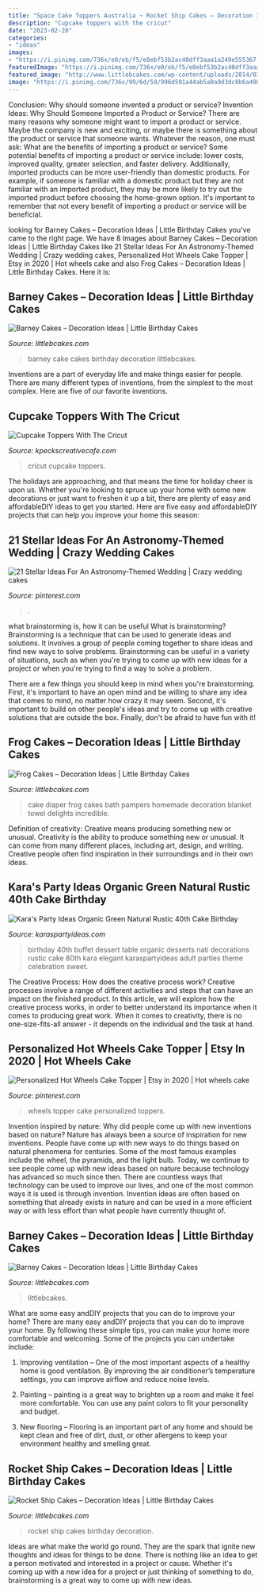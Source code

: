 ```yaml
---
title: "Space Cake Toppers Australia ~ Rocket Ship Cakes – Decoration Ideas"
description: "Cupcake toppers with the cricut"
date: "2023-02-20"
categories:
- "ideas"
images:
- "https://i.pinimg.com/736x/e0/eb/f5/e0ebf53b2ac40dff3aaa1a249e555367.jpg"
featuredImage: "https://i.pinimg.com/736x/e0/eb/f5/e0ebf53b2ac40dff3aaa1a249e555367.jpg"
featured_image: "http://www.littlebcakes.com/wp-content/uploads/2014/01/Frog-Diaper-Cake.jpg"
image: "https://i.pinimg.com/736x/99/6d/59/996d591a44ab5a0a9d3dc8b6a49893f3.jpg"
---
```



Conclusion: Why should someone invented a product or service?
Invention Ideas: Why Should Someone Imported a Product or Service?
There are many reasons why someone might want to import a product or service. Maybe the company is new and exciting, or maybe there is something about the product or service that someone wants. Whatever the reason, one must ask: What are the benefits of importing a product or service? 
Some potential benefits of importing a product or service include: lower costs, improved quality, greater selection, and faster delivery. Additionally, imported products can be more user-friendly than domestic products. For example, if someone is familiar with a domestic product but they are not familiar with an imported product, they may be more likely to try out the imported product before choosing the home-grown option. 
It's important to remember that not every benefit of importing a product or service will be beneficial.

	

		
looking for Barney Cakes – Decoration Ideas | Little Birthday Cakes you've came to the right page. We have 8 Images about Barney Cakes – Decoration Ideas | Little Birthday Cakes like 21 Stellar Ideas For An Astronomy-Themed Wedding | Crazy wedding cakes, Personalized Hot Wheels Cake Topper | Etsy in 2020 | Hot wheels cake and also Frog Cakes – Decoration Ideas | Little Birthday Cakes. Here it is:
		
    
## Barney Cakes – Decoration Ideas | Little Birthday Cakes

<img loading=lazy src="http://www.littlebcakes.com/wp-content/uploads/2014/01/Barney-Cake-Ideas-643x1024.jpg" onerror="this.onerror=null;this.src='https://tse3.mm.bing.net/th?id=OIP.lexI2QQZDnM-7YPboBgdswHaLy&amp;pid=15.1';" alt="Barney Cakes – Decoration Ideas | Little Birthday Cakes">

_Source: littlebcakes.com_

>barney cake cakes birthday decoration littlebcakes. 

	

Inventions are a part of everyday life and make things easier for people. There are many different types of inventions, from the simplest to the most complex. Here are five of our favorite inventions.

    
## Cupcake Toppers With The Cricut

<img loading=lazy src="https://kpeckscreativecafe.com/wp-content/uploads/2020/03/KatherinePeckFall186of195.jpg" onerror="this.onerror=null;this.src='https://tse2.mm.bing.net/th?id=OIP.FE1bPQfAFGfn792DtSiUWwHaE8&amp;pid=15.1';" alt="Cupcake Toppers With The Cricut">

_Source: kpeckscreativecafe.com_

>cricut cupcake toppers. 

	

The holidays are approaching, and that means the time for holiday cheer is upon us. Whether you're looking to spruce up your home with some new decorations or just want to freshen it up a bit, there are plenty of easy and affordableDIY ideas to get you started. Here are five easy and affordableDIY projects that can help you improve your home this season: 

    
## 21 Stellar Ideas For An Astronomy-Themed Wedding | Crazy Wedding Cakes

<img loading=lazy src="https://i.pinimg.com/736x/99/6d/59/996d591a44ab5a0a9d3dc8b6a49893f3.jpg" onerror="this.onerror=null;this.src='https://tse3.mm.bing.net/th?id=OIP.pRJOHB8tkxYxa6AF6vOrbwHaLH&amp;pid=15.1';" alt="21 Stellar Ideas For An Astronomy-Themed Wedding | Crazy wedding cakes">

_Source: pinterest.com_

>. 

	

what brainstorming is, how it can be useful
What is brainstorming?
Brainstorming is a technique that can be used to generate ideas and solutions. It involves a group of people coming together to share ideas and find new ways to solve problems. Brainstorming can be useful in a variety of situations, such as when you're trying to come up with new ideas for a project or when you're trying to find a way to solve a problem.

There are a few things you should keep in mind when you're brainstorming. First, it's important to have an open mind and be willing to share any idea that comes to mind, no matter how crazy it may seem. Second, it's important to build on other people's ideas and try to come up with creative solutions that are outside the box. Finally, don't be afraid to have fun with it!

    
## Frog Cakes – Decoration Ideas | Little Birthday Cakes

<img loading=lazy src="http://www.littlebcakes.com/wp-content/uploads/2014/01/Frog-Diaper-Cake.jpg" onerror="this.onerror=null;this.src='https://tse4.mm.bing.net/th?id=OIP.yXfxEnbFdPVF5HF-QXhBFwHaJ4&amp;pid=15.1';" alt="Frog Cakes – Decoration Ideas | Little Birthday Cakes">

_Source: littlebcakes.com_

>cake diaper frog cakes bath pampers homemade decoration blanket towel delights incredible. 

	

Definition of creativity: Creative means producing something new or unusual.
Creativity is the ability to produce something new or unusual. It can come from many different places, including art, design, and writing. Creative people often find inspiration in their surroundings and in their own ideas.

    
## Kara&#039;s Party Ideas Organic Green Natural Rustic 40th Cake Birthday

<img loading=lazy src="https://karaspartyideas.com/wp-content/uploads/2013/06/Nati-40th-FOR-PRINT-39_600x823.jpg" onerror="this.onerror=null;this.src='https://tse3.mm.bing.net/th?id=OIP.x25ZA1Ye17Z-cQz4ruPc5wHaKK&amp;pid=15.1';" alt="Kara&#039;s Party Ideas Organic Green Natural Rustic 40th Cake Birthday">

_Source: karaspartyideas.com_

>birthday 40th buffet dessert table organic desserts nati decorations rustic cake 80th kara elegant karaspartyideas adult parties theme celebration sweet. 

	

The Creative Process: How does the creative process work?
Creative processes involve a range of different activities and steps that can have an impact on the finished product. In this article, we will explore how the creative process works, in order to better understand its importance when it comes to producing great work.
When it comes to creativity, there is no one-size-fits-all answer - it depends on the individual and the task at hand.

    
## Personalized Hot Wheels Cake Topper | Etsy In 2020 | Hot Wheels Cake

<img loading=lazy src="https://i.pinimg.com/736x/e0/eb/f5/e0ebf53b2ac40dff3aaa1a249e555367.jpg" onerror="this.onerror=null;this.src='https://tse2.mm.bing.net/th?id=OIP.wDnrSFO0DNoL2nPXHO8baAHaHK&amp;pid=15.1';" alt="Personalized Hot Wheels Cake Topper | Etsy in 2020 | Hot wheels cake">

_Source: pinterest.com_

>wheels topper cake personalized toppers. 

	

Invention inspired by nature: Why did people come up with new inventions based on nature?
Nature has always been a source of inspiration for new inventions. People have come up with new ways to do things based on natural phenomena for centuries. Some of the most famous examples include the wheel, the pyramids, and the light bulb. Today, we continue to see people come up with new ideas based on nature because technology has advanced so much since then. There are countless ways that technology can be used to improve our lives, and one of the most common ways it is used is through invention. Invention ideas are often based on something that already exists in nature and can be used in a more efficient way or with less effort than what people have currently thought of.

    
## Barney Cakes – Decoration Ideas | Little Birthday Cakes

<img loading=lazy src="https://www.littlebcakes.com/wp-content/uploads/2014/01/Barney-Cake-Decorations.jpg" onerror="this.onerror=null;this.src='https://tse4.mm.bing.net/th?id=OIP.eihZhpdZ9wgjSz0v047bnQHaIF&amp;pid=15.1';" alt="Barney Cakes – Decoration Ideas | Little Birthday Cakes">

_Source: littlebcakes.com_

>littlebcakes. 

	

What are some easy andDIY projects that you can do to improve your home?
There are many easy andDIY projects that you can do to improve your home. By following these simple tips, you can make your home more comfortable and welcoming. Some of the projects you can undertake include:
1. Improving ventilation – One of the most important aspects of a healthy home is good ventilation. By improving the air conditioner’s temperature settings, you can improve airflow and reduce noise levels.

2. Painting – painting is a great way to brighten up a room and make it feel more comfortable. You can use any paint colors to fit your personality and budget.

3. New flooring – Flooring is an important part of any home and should be kept clean and free of dirt, dust, or other allergens to keep your environment healthy and smelling great.

    
## Rocket Ship Cakes – Decoration Ideas | Little Birthday Cakes

<img loading=lazy src="http://www.littlebcakes.com/wp-content/uploads/2014/05/Rocket-Ship-Cakes-Ideas.jpg" onerror="this.onerror=null;this.src='https://tse4.mm.bing.net/th?id=OIP.sK70nQMJqDeAibzj8IN5qgHaE9&amp;pid=15.1';" alt="Rocket Ship Cakes – Decoration Ideas | Little Birthday Cakes">

_Source: littlebcakes.com_

>rocket ship cakes birthday decoration. 

	

Ideas are what make the world go round. They are the spark that ignite new thoughts and ideas for things to be done. There is nothing like an idea to get a person motivated and interested in a project or cause. Whether it's coming up with a new idea for a project or just thinking of something to do, brainstorming is a great way to come up with new ideas.

